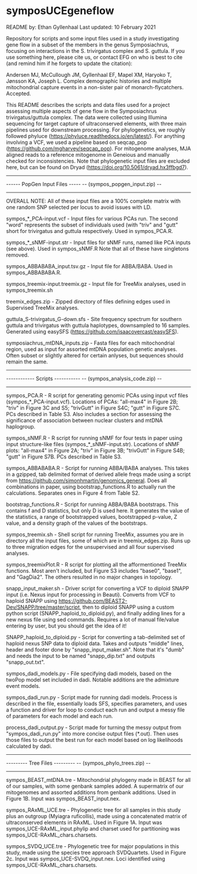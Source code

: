 # symposUCEgeneflow
README by: Ethan Gyllenhaal
Last updated: 10 February 2021

Repository for scripts and some input files used in a study investigating gene flow in a subset of the members in the genus Symposiachrus, focusing on interactions in the S. trivirgatus complex and S. guttula. If you use something here, please cite us, or contact EFG on who is best to cite (and remind him if he forgets to update the citation):

Andersen MJ, McCullough JM, Gyllenhaal EF, Mapel XM, Haryoko T, Jønsson KA, Joseph L. Complex demographic histories and multiple mitochondrial capture events in a non-sister pair of monarch-flycatchers. Accepted.

This README describes the scripts and data files used for a project assessing multiple aspects of gene flow in the Symposiachrus trivirgatus/guttula complex. The data were collected using Illumina sequencing for target capture of ultraconserved elements, with three main pipelines used for downstream processing. For phylogenetics, we roughly followed phyluce (https://phyluce.readthedocs.io/en/latest/). For anything involving a VCF, we used a pipeline based on seqcap_pop (https://github.com/mgharvey/seqcap_pop). For mitogenome analyses, MJA aligned reads to a reference mitogenome in Geneious and manually checked for inconsistencies. Note that phylogenetic input files are excluded here, but can be found on Dryad (https://doi.org/10.5061/dryad.hx3ffbgd7).

_______________________________
------ PopGen Input Files -----
-- (sympos_popgen_input.zip) --
_______________________________

OVERALL NOTE: All of these input files are a 100% complete matrix with one random SNP selected per locus to avoid issues with LD.

sympos_*_PCA-input.vcf - Input files for various PCAs run. The second "word" represents the subset of individuals used (with "triv" and "gutt" short for trivirgatus and guttula respectively. Used in sympos_PCA.R.

sympos_*_sNMF-input.str - Input files for sNMF runs, named like PCA inputs (see above). Used in sympos_sNMF.R Note that all of these have singletons removed.

sympos_ABBABABA_input.tsv.gz - Input file for ABBA/BABA. Used in sympos_ABBABABA.R.

sympos_treemix-input.treemix.gz - Input file for TreeMix analyses, used in sympos_treemix.sh

treemix_edges.zip - Zipped directory of files defining edges used in Supervised TreeMix analyses.

guttula_S-trivirgatus_G-down.sfs - Site frequency spectrum for southern guttula and trivirgatus with guttula haplotypes, downsampled to 16 samples. Generated using easySFS (https://github.com/isaacovercast/easySFS).

symposiachrus_mtDNA_inputs.zip - Fasta files for each mitochondrial region, used as input for assorted mtDNA population genetic analyses. Often subset or slightly altered for certain anlyses, but sequences should remain the same.

________________________________
------------ Scripts -----------
-- (sympos_analysis_code.zip) --
________________________________

sympos_PCA.R - R script for generating genomic PCAs using input vcf files (sympos_*_PCA-input.vcf). Locations of PCAs: "all-max4" in Figure 2B; "triv" in Figure 3C and S5; "trivGutt" in Figure S4C; "gutt" in Figure S7C. PCs described in Table S3. Also includes a section for assessing the significance of association between nuclear clusters and mtDNA haplogroup.

sympos_sNMF.R - R script for running sNMF for four tests in paper using input structure-like files (sympos_*_sNMF-input.str). Locations of sNMF plots: "all-max4" in Figure 2A; "triv" in Figure 3B; "trivGutt" in Figure S4B; "gutt" in Figure S7B. PCs described in Table S3.

sympos_ABBABABA.R - Script for running ABBA/BABA analyses. This takes in a gzipped, tab delimited format of derived allele freqs made using a script from https://github.com/simonhmartin/genomics_general. Does all combinations in paper, using bootstrap_functions.R to actually run the calculations. Separates ones in Figure 4 from Table S2.

bootstrap_functions.R - Script for running ABBA/BABA bootstraps. This contains f and D statistics, but only D is used here. It generates the value of the statistics, a range of bootstrapped values, bootstrapped p-value, Z value, and a density graph of the values of the bootstraps.

sympos_treemix.sh - Shell script for running TreeMix, assumes you are in directory all the input files, some of which are in treemix_edges.zip. Runs up to three migration edges for the unsupervised and all four supervised analyses.

sympos_treemixPlot.R - R script for plotting all the afformentioned TreeMix functions. Most aren't included, but Figure S3 includes "base0", "base1", and "GagDia2". The others resulted in no major changes in topology.

snapp_input_maker.sh - Driver script for converting a VCF to diploid SNAPP input (i.e. Nexus input for processing in Beauti). Converts from VCF to haploid SNAPP using https://github.com/BEAST2-Dev/SNAPP/tree/master/script, then to diploid SNAPP using a custom python script (SNAPP_haploid_to_diploid.py), and finally adding lines for a new nexus file using sed commands. Requires a lot of manual file/value entering by user, but you should get the idea of it!

SNAPP_haploid_to_diploid.py - Script for converting a tab-delimited set of haploid nexus SNP data to diploid data. Takes and outputs "middle" lines, header and footer done by "snapp_input_maker.sh". Note that it's "dumb" and needs the input to be named "snapp_dip.txt" and outputs "snapp_out.txt".

sympos_dadi_models.py - File specifying dadi models, based on the twoPop model set included in dadi. Notable additions are the admixture event models.

sympos_dadi_run.py - Script made for running dadi models. Process is described in the file, essentially loads SFS, specifies parameters, and uses a function and driver for loop to conduct each run and output a messy file of parameters for each model and each run.

process_dadi_output.py - Script made for turning the messy output from "sympos_dadi_run.py" into more concise output files (*.out). Then uses those files to output the best run for each model based on log likelihoods calculated by dadi.
______________________________
--------- Tree Files ---------
-- (sympos_phylo_trees.zip) --
______________________________

sympos_BEAST_mtDNA.tre - Mitochondrial phylogeny made in BEAST for all of our samples, with some genbank samples added. A supermatrix of our mitogenomes and assorted additions from genbank additions. Used in Figure 1B. Input was sympos_BEAST_input.nex.

sympos_RAxML_UCE.tre - Phylogenetic tree for all samples in this study plus an outgroup (Myiagra ruficollis), made using a concatenated matrix of ultraconserved elements in RAxML. Used in Figure 1A. Input was sympos_UCE-RAxML_input.phylip and charset used for partitioning was sympos_UCE-RAxML_chars.charsets.

sympos_SVDQ_UCE.tre - Phylogenetic tree for major populations in this study, made using the species tree approach SVDQuartets. Used in Figure 2c. Input was sympos_UCE-SVDQ_input.nex. Loci identified using sympos_UCE-RAxML_chars.charsets.
